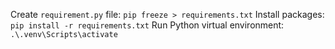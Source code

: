 Create `requirement.py` file: `pip freeze > requirements.txt`
Install packages: `pip install -r requirements.txt`
Run Python virtual environment: `.\.venv\Scripts\activate `
